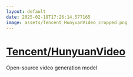 ```yaml
---
layout: default
date: 2025-02-19T17:26:14.577165
image: assets/Tencent_HunyuanVideo_cropped.png
---
```


# [Tencent/HunyuanVideo](https://github.com/Tencent/HunyuanVideo)

Open-source video generation model
